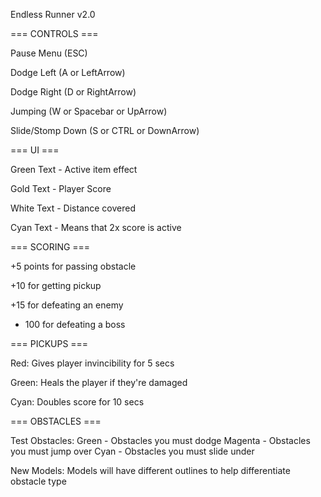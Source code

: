 Endless Runner v2.0


=== CONTROLS ===

Pause Menu (ESC)

Dodge Left (A or LeftArrow)

Dodge Right (D or RightArrow)

Jumping (W or Spacebar or UpArrow)

Slide/Stomp Down (S or CTRL or DownArrow)

=== UI ===

Green Text - Active item effect

Gold Text - Player Score

White Text - Distance covered

Cyan Text - Means that 2x score is active

=== SCORING ===

+5 points for passing obstacle

+10 for getting pickup

+15 for defeating an enemy

+ 100 for defeating a boss

=== PICKUPS ===

Red: Gives player invincibility for 5 secs

Green: Heals the player if they're damaged

Cyan: Doubles score for 10 secs

=== OBSTACLES ===

Test Obstacles:
Green - Obstacles you must dodge
Magenta - Obstacles you must jump over
Cyan - Obstacles you must slide under

New Models:
Models will have different outlines to help differentiate obstacle type
